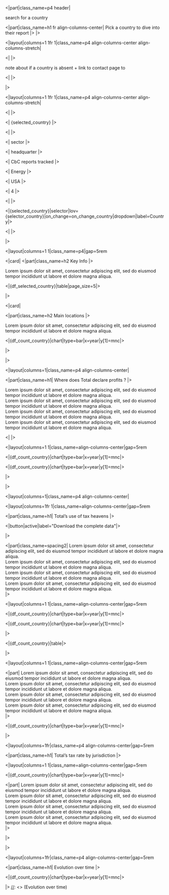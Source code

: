 
<|part|class_name=p4 header|

search for a country

<|part|class_name=h1 fr align-columns-center|
Pick a country to dive into their report
|>
|>

<|layout|columns=1 1fr 1|class_name=p4 align-columns-center align-columns-stretch|

<| |>

note about if a country is absent + link to contact page to 

<| |>

|>


<|layout|columns=1 1fr 1|class_name=p4 align-columns-center align-columns-stretch|

<| |>

<| {selected_country} |>

<| |>

<| sector |>

<| headquarter |>

<| CbC reports tracked |>

<| Energy |>

<| USA |>

<| 4 |>

<| |>

<|{selected_country}|selector|lov={selector_country}|on_change=on_change_country|dropdown|label=Country|>   

<| |>

|>


<|layout|columns=1 1|class_name=p4|gap=5rem

<|card|
<|part|class_name=h2 
Key Info
|>

Lorem ipsum dolor sit amet, consectetur adipiscing elit, sed do eiusmod tempor incididunt ut labore et dolore magna aliqua.  


<|{df_selected_country}|table|page_size=5|>

|>

<|card|

<|part|class_name=h2 
Main locations
|>

Lorem ipsum dolor sit amet, consectetur adipiscing elit, sed do eiusmod tempor incididunt ut labore et dolore magna aliqua.  

<|{df_count_country}|chart|type=bar|x=year|y[1]=mnc|>

|>

|>



[//]: <> (Where does Total declare profits ?)

<|layout|columns=1|class_name=p4 align-columns-center|

<|part|class_name=h1|
Where does Total declare profits ?
|>

Lorem ipsum dolor sit amet, consectetur adipiscing elit, sed do eiusmod tempor incididunt ut labore et dolore magna aliqua.  
Lorem ipsum dolor sit amet, consectetur adipiscing elit, sed do eiusmod tempor incididunt ut labore et dolore magna aliqua.  
Lorem ipsum dolor sit amet, consectetur adipiscing elit, sed do eiusmod tempor incididunt ut labore et dolore magna aliqua.  
Lorem ipsum dolor sit amet, consectetur adipiscing elit, sed do eiusmod tempor incididunt ut labore et dolore magna aliqua.  

<| |>

<|layout|columns=1 1|class_name=align-columns-center|gap=5rem

<|{df_count_country}|chart|type=bar|x=year|y[1]=mnc|>

<|{df_count_country}|chart|type=bar|x=year|y[1]=mnc|>

|>

|>



[//]: <> (Total’s use of tax heavens)
<|layout|columns=1|class_name=p4 align-columns-center|

<|layout|columns=1fr 1|class_name=align-columns-center|gap=5rem

<|part|class_name=h1|
Total’s use of tax heavens
|>

<|button|active|label="Download the complete data"|>

|>


<|part|class_name=spacing2|
Lorem ipsum dolor sit amet, consectetur adipiscing elit, sed do eiusmod tempor incididunt ut labore et dolore magna aliqua.  
Lorem ipsum dolor sit amet, consectetur adipiscing elit, sed do eiusmod tempor incididunt ut labore et dolore magna aliqua.  
Lorem ipsum dolor sit amet, consectetur adipiscing elit, sed do eiusmod tempor incididunt ut labore et dolore magna aliqua.  
Lorem ipsum dolor sit amet, consectetur adipiscing elit, sed do eiusmod tempor incididunt ut labore et dolore magna aliqua.  
|>

<|layout|columns=1 1|class_name=align-columns-center|gap=5rem

<|{df_count_country}|chart|type=bar|x=year|y[1]=mnc|>

<|{df_count_country}|chart|type=bar|x=year|y[1]=mnc|>

|>

<|{df_count_country}|table|>

|>

<|layout|columns=1 1|class_name=align-columns-center|gap=5rem

<|part|
Lorem ipsum dolor sit amet, consectetur adipiscing elit, sed do eiusmod tempor incididunt ut labore et dolore magna aliqua.  
Lorem ipsum dolor sit amet, consectetur adipiscing elit, sed do eiusmod tempor incididunt ut labore et dolore magna aliqua.  
Lorem ipsum dolor sit amet, consectetur adipiscing elit, sed do eiusmod tempor incididunt ut labore et dolore magna aliqua.  
Lorem ipsum dolor sit amet, consectetur adipiscing elit, sed do eiusmod tempor incididunt ut labore et dolore magna aliqua.  
|>

<|{df_count_country}|chart|type=bar|x=year|y[1]=mnc|>

|>


[//]: <> (Total’s tax rate by jurisdiction)
<|layout|columns=1fr|class_name=p4 align-columns-center|gap=5rem

<|part|class_name=h1|
Total’s tax rate by jurisdiction
|>

<|layout|columns=1 1|class_name=align-columns-center|gap=5rem

<|{df_count_country}|chart|type=bar|x=year|y[1]=mnc|>

<|part|
Lorem ipsum dolor sit amet, consectetur adipiscing elit, sed do eiusmod tempor incididunt ut labore et dolore magna aliqua.  
Lorem ipsum dolor sit amet, consectetur adipiscing elit, sed do eiusmod tempor incididunt ut labore et dolore magna aliqua.  
Lorem ipsum dolor sit amet, consectetur adipiscing elit, sed do eiusmod tempor incididunt ut labore et dolore magna aliqua.  
Lorem ipsum dolor sit amet, consectetur adipiscing elit, sed do eiusmod tempor incididunt ut labore et dolore magna aliqua.  
|>

|>

|>

[//]: <> (Evolution over time)
<|layout|columns=1fr|class_name=p4 align-columns-center|gap=5rem

<|part|class_name=h1|
Evolution over time
|>

<|{df_count_country}|chart|type=bar|x=year|y[1]=mnc|>

|> [//]: <> (Evolution over time)
